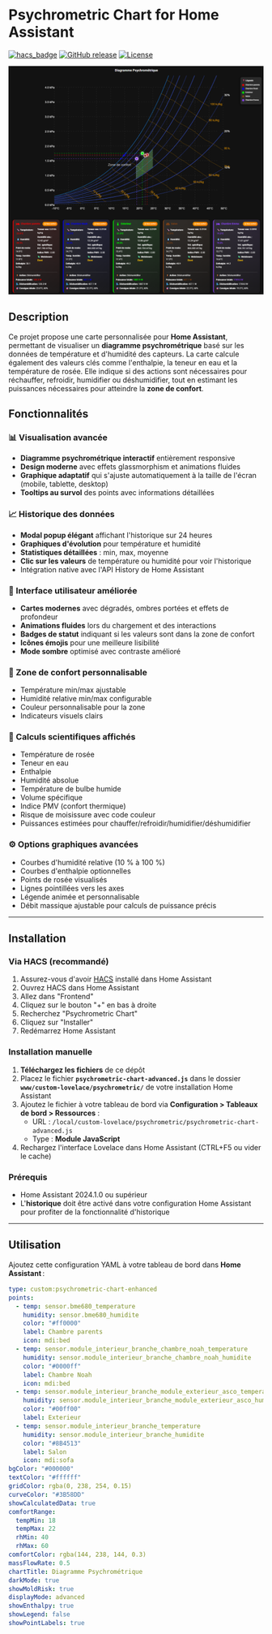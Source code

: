 # Psychrometric Chart for Home Assistant

[![hacs_badge](https://img.shields.io/badge/HACS-Default-41BDF5.svg)](https://github.com/hacs/integration)
[![GitHub release](https://img.shields.io/github/release/guiohm79/diagram-psychro.svg)](https://github.com/guiohm79/diagram-psychro/releases)
[![License](https://img.shields.io/github/license/guiohm79/diagram-psychro.svg)](LICENSE)

<img width="589" alt="image" src="https://github.com/guiohm79/diagram-psychro/blob/b52c0b5e057392bec4b37caf2cf7b8a59845cc21/Capture.png">



## Description

Ce projet propose une carte personnalisée pour **Home Assistant**, permettant de visualiser un **diagramme psychrométrique** basé sur les données de température et d'humidité des capteurs. La carte calcule également des valeurs clés comme l'enthalpie, la teneur en eau et la température de rosée. Elle indique si des actions sont nécessaires pour réchauffer, refroidir, humidifier ou déshumidifier, tout en estimant les puissances nécessaires pour atteindre la **zone de confort**.

## Fonctionnalités

### 📊 Visualisation avancée
- **Diagramme psychrométrique interactif** entièrement responsive
- **Design moderne** avec effets glassmorphism et animations fluides
- **Graphique adaptatif** qui s'ajuste automatiquement à la taille de l'écran (mobile, tablette, desktop)
- **Tooltips au survol** des points avec informations détaillées

### 📈 Historique des données
- **Modal popup élégant** affichant l'historique sur 24 heures
- **Graphiques d'évolution** pour température et humidité
- **Statistiques détaillées** : min, max, moyenne
- **Clic sur les valeurs** de température ou humidité pour voir l'historique
- Intégration native avec l'API History de Home Assistant

### 🎨 Interface utilisateur améliorée
- **Cartes modernes** avec dégradés, ombres portées et effets de profondeur
- **Animations fluides** lors du chargement et des interactions
- **Badges de statut** indiquant si les valeurs sont dans la zone de confort
- **Icônes émojis** pour une meilleure lisibilité
- **Mode sombre** optimisé avec contraste amélioré

### 📐 Zone de confort personnalisable
- Température min/max ajustable
- Humidité relative min/max configurable
- Couleur personnalisable pour la zone
- Indicateurs visuels clairs

### 🔬 Calculs scientifiques affichés
- Température de rosée
- Teneur en eau
- Enthalpie
- Humidité absolue
- Température de bulbe humide
- Volume spécifique
- Indice PMV (confort thermique)
- Risque de moisissure avec code couleur
- Puissances estimées pour chauffer/refroidir/humidifier/déshumidifier

### ⚙️ Options graphiques avancées
- Courbes d'humidité relative (10 % à 100 %)
- Courbes d'enthalpie optionnelles
- Points de rosée visualisés
- Lignes pointillées vers les axes
- Légende animée et personnalisable
- Débit massique ajustable pour calculs de puissance précis

---

## Installation

### Via HACS (recommandé)

1. Assurez-vous d'avoir [HACS](https://hacs.xyz/) installé dans Home Assistant
2. Ouvrez HACS dans Home Assistant
3. Allez dans "Frontend"
4. Cliquez sur le bouton "+" en bas à droite
5. Recherchez "Psychrometric Chart"
6. Cliquez sur "Installer"
7. Redémarrez Home Assistant

### Installation manuelle

1. **Téléchargez les fichiers** de ce dépôt
2. Placez le fichier **`psychrometric-chart-advanced.js`** dans le dossier **`www/custom-lovelace/psychrometric/`** de votre installation Home Assistant
3. Ajoutez le fichier à votre tableau de bord via **Configuration > Tableaux de bord > Ressources** :
   - URL : `/local/custom-lovelace/psychrometric/psychrometric-chart-advanced.js`
   - Type : **Module JavaScript**
4. Rechargez l'interface Lovelace dans Home Assistant (CTRL+F5 ou vider le cache)

### Prérequis

- Home Assistant 2024.1.0 ou supérieur
- L'**historique** doit être activé dans votre configuration Home Assistant pour profiter de la fonctionnalité d'historique

---

## Utilisation

Ajoutez cette configuration YAML à votre tableau de bord dans **Home Assistant** :

```yaml
type: custom:psychrometric-chart-enhanced
points:
  - temp: sensor.bme680_temperature
    humidity: sensor.bme680_humidite
    color: "#ff0000"
    label: Chambre parents
    icon: mdi:bed
  - temp: sensor.module_interieur_branche_chambre_noah_temperature
    humidity: sensor.module_interieur_branche_chambre_noah_humidite
    color: "#0000ff"
    label: Chambre Noah
    icon: mdi:bed
  - temp: sensor.module_interieur_branche_module_exterieur_asco_temperature
    humidity: sensor.module_interieur_branche_module_exterieur_asco_humidite
    color: "#00ff00"
    label: Exterieur
  - temp: sensor.module_interieur_branche_temperature
    humidity: sensor.module_interieur_branche_humidite
    color: "#8B4513"
    label: Salon
    icon: mdi:sofa
bgColor: "#000000"
textColor: "#ffffff"
gridColor: rgba(0, 238, 254, 0.15)
curveColor: "#3B58DD"
showCalculatedData: true
comfortRange:
  tempMin: 18
  tempMax: 22
  rhMin: 40
  rhMax: 60
comfortColor: rgba(144, 238, 144, 0.3)
massFlowRate: 0.5
chartTitle: Diagramme Psychrométrique
darkMode: true
showMoldRisk: true
displayMode: advanced
showEnthalpy: true
showLegend: false
showPointLabels: true
